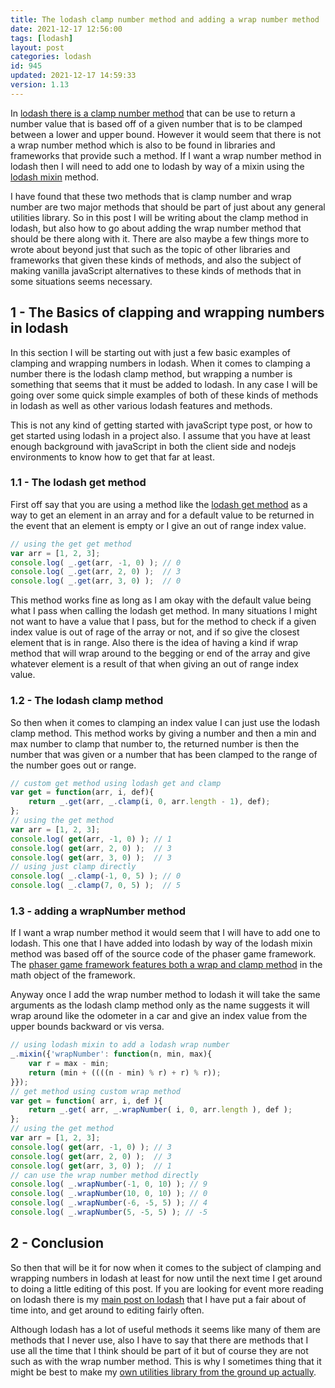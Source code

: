 ```yaml
---
title: The lodash clamp number method and adding a wrap number method
date: 2021-12-17 12:56:00
tags: [lodash]
layout: post
categories: lodash
id: 945
updated: 2021-12-17 14:59:33
version: 1.13
---
```


In [lodash there is a clamp number method](https://lodash.com/docs/4.17.15#clamp) that can be use to return a number value that is based off of a given number that is to be clamped between a lower and upper bound. However it would seem that there is not a wrap number method which is also to be found in libraries and frameworks that provide such a method. If I want a wrap number method in lodash then I will need to add one to lodash by way of a mixin using the [lodash mixin](/2018/01/31/lodash_mixin/) method.

I have found that these two methods that is clamp number and wrap number are two major methods that should be part of just about any general utilities library. So in this post I will be writing about the clamp method in lodash, but also how to go about adding the wrap number method that should be there along with it. There are also maybe a few things more to wrote about beyond just that such as the topic of other libraries and frameworks that given these kinds of methods, and also the subject of making vanilla javaScript alternatives to these kinds of methods that in some situations seems necessary. 

<!-- more -->


## 1 - The Basics of clapping and wrapping numbers in lodash

In this section I will be starting out with just a few basic examples of clamping and wrapping numbers in lodash. When it comes to clamping a number there is the lodash clamp method, but wrapping a number is something that seems that it must be added to lodash. In any case I will be going over some quick simple examples of both of these kinds of methods in lodash as well as other various lodash features and methods.

This is not any kind of getting started with javaScript type post, or how to get started using lodash in a project also. I assume that you have at least enough background with javaScript in both the client side and nodejs environments to know how to get that far at least.

### 1.1 - The lodash get method

First off say that you are using a method like the [lodash get method](/2018/09/24/lodash_get) as a way to get an element in an array and for a default value to be returned in the event that an element is empty or I give an out of range index value. 

```js
// using the get get method
var arr = [1, 2, 3];
console.log( _.get(arr, -1, 0) ); // 0
console.log( _.get(arr, 2, 0) );  // 3
console.log( _.get(arr, 3, 0) );  // 0
```

This method works fine as long as I am okay with the default value being what I pass when calling the lodash get method. In many situations I might not want to have a value that I pass, but for the method to check if a given index value is out of rage of the array or not, and if so give the closest element that is in range. Also there is the idea of having a kind if wrap method that will wrap around to the begging or end of the array and give whatever element is a result of that when giving an out of range index value.

### 1.2 - The lodash clamp method

So then when it comes to clamping an index value I can just use the lodash clamp method. This method works by giving a number and then a min and max number to clamp that number to, the returned number is then the number that was given or a number that has been clamped to the range of the number goes out or range.

```js
// custom get method using lodash get and clamp
var get = function(arr, i, def){
    return _.get(arr, _.clamp(i, 0, arr.length - 1), def);
};
// using the get method
var arr = [1, 2, 3];
console.log( get(arr, -1, 0) ); // 1
console.log( get(arr, 2, 0) );  // 3
console.log( get(arr, 3, 0) );  // 3
// using just clamp directly
console.log( _.clamp(-1, 0, 5) ); // 0
console.log( _.clamp(7, 0, 5) );  // 5
```

### 1.3 - adding a wrapNumber method

If I want a wrap number method it would seem that I will have to add one to lodash. This one that I have added into lodash by way of the lodash mixin method was based off of the source code of the phaser game framework. The [phaser game framework features both a wrap and clamp method](/2018/07/22/phaser-math-wrap-and-clamp/) in the math object of the framework.

Anyway once I add the wrap number method to lodash it will take the same arguments as the lodash clamp method only as the name suggests it will wrap around like the odometer in a car and give an index value from the upper bounds backward or vis versa.

```js
// using lodash mixin to add a lodash wrap number
_.mixin({'wrapNumber': function(n, min, max){
    var r = max - min;
    return (min + ((((n - min) % r) + r) % r));
}});
// get method using custom wrap method
var get = function( arr, i, def ){
    return _.get( arr, _.wrapNumber( i, 0, arr.length ), def );
};
// using the get method
var arr = [1, 2, 3];
console.log( get(arr, -1, 0) ); // 3
console.log( get(arr, 2, 0) );  // 3
console.log( get(arr, 3, 0) );  // 1
// can use the wrap number method directly
console.log( _.wrapNumber(-1, 0, 10) ); // 9
console.log( _.wrapNumber(10, 0, 10) ); // 0
console.log( _.wrapNumber(-6, -5, 5) ); // 4
console.log( _.wrapNumber(5, -5, 5) ); // -5
```


## 2 - Conclusion

So then that will be it for now when it comes to the subject of clamping and wrapping numbers in lodash at least for now until the next time I get around to doing a little editing of this post. If you are looking for event more reading on lodash there is my [main post on lodash](/2019/02/15/lodash/) that I have put a fair about of time into, and get around to editing fairly often.

Although lodash has a lot of useful methods it seems like many of them are methods that I never use, also I have to say that there are methods that I use all the time that I think should be part of it but of course they are not such as with the wrap number method. This is why I sometimes thing that it might be best to make my [own utilities library from the ground up actually](/2021/08/06/js-javascript-example-utils/).

